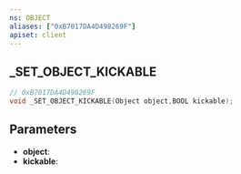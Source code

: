 ```yaml
---
ns: OBJECT
aliases: ["0xB7017DA4D498269F"]
apiset: client
---
```

## _SET_OBJECT_KICKABLE

```c
// 0xB7017DA4D498269F
void _SET_OBJECT_KICKABLE(Object object,BOOL kickable);
```


## Parameters
* **object**:
* **kickable**: